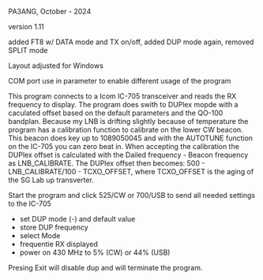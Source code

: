 PA3ANG, October - 2024

version 1.11

added FT8 w/ DATA mode and TX on/off, added DUP mode again, removed SPLIT mode 

Layout adjusted for Windows

COM port use in parameter to enable different usage of the program
 
This program connects to a Icom IC-705 transceiver and reads the RX frequency to display. 
The program does swith to DUPlex mopde with a caculated offset based on the default parameters and the QO-100 bandplan. 
Because my LNB is drifting slightly because of temperature the program has a calibration function to calibrate on the lower CW beacon. This
beacon does key up to 1089050045 and with the AUTOTUNE function on the IC-705 you can zero beat in. When accepting the calibration the 
DUPlex offset is calculated with the Dailed frequency - Beacon frequency as LNB_CALIBRATE. 
The DUPlex offset then becomes: 500 - LNB_CALIBRATE/100 - TCXO_OFFSET, where TCXO_OFFSET is the aging of the SG Lab up transverter.

Start the program and click 525/CW or 700/USB to send all needed settings to the IC-705
 - set DUP mode (-) and default value
 - store DUP frequency
 - select Mode
 - frequentie RX displayed
 - power on 430 MHz to 5% (CW) or 44% (USB)
 
Presing Exit will disable dup and will terminate the program.